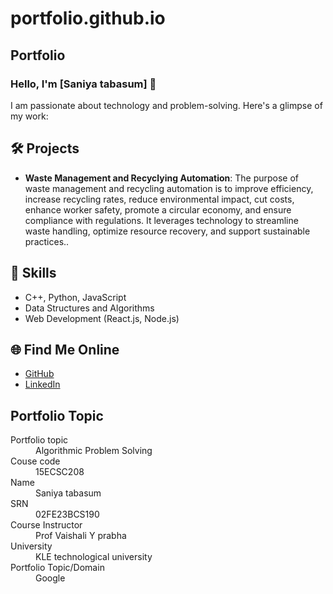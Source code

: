 # portfolio.github.io
## Portfolio

### Hello, I'm [Saniya tabasum] 👋

I am passionate about technology and problem-solving. Here's a glimpse of my work:

## 🛠️ Projects
- **Waste Management and Recyclying Automation**: The purpose of waste management and recycling automation is to improve efficiency, increase recycling rates, reduce environmental impact, cut costs, enhance worker safety, promote a circular economy, and ensure compliance with regulations. It leverages technology to streamline waste handling, optimize resource recovery, and support sustainable practices..


## 🚀 Skills
- C++, Python, JavaScript
- Data Structures and Algorithms
- Web Development (React.js, Node.js)

## 🌐 Find Me Online
- [GitHub](https://github.com/your-github-saniya-tabasum)
- [LinkedIn](https://www.linkedin.com/in/saniya-tabasum-0942ba2a8)

## Portfolio Topic

<dl>
<dt>Portfolio topic</dt>
<dd>Algorithmic Problem Solving</dd>
<dt>Couse code</dt>
<dd>15ECSC208</dd>
<dt>Name</dt>
<dd>Saniya tabasum</dd>
<dt>SRN</dt>
<dd>02FE23BCS190</dd>
<dt>Course Instructor</dt>
<dd>Prof Vaishali Y prabha </dd>
<dt>University</dt>
<dd>KLE technological university</dd>
<dt>Portfolio Topic/Domain</dt>
<dd>Google</dd>
</dl>

<br> 
